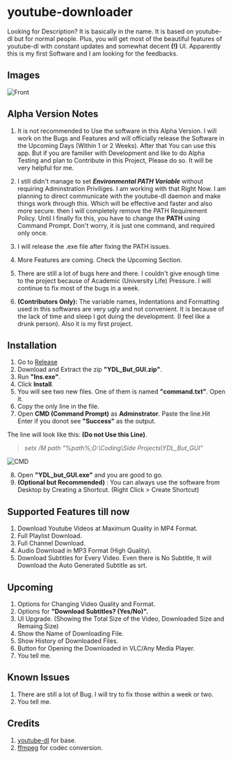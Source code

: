 # youtube-downloader

Looking for Description? It is basically in the name. It is based on youtube-dl but for normal people. Plus, you will get most of the beautiful features of youtube-dl with constant updates and somewhat decent **(!)** UI. Apparently this is my first Software and I am looking for the feedbacks.

## Images
![Front](/Screenshots/All.png)

## Alpha Version Notes

1. It is not recommended to Use the software in this Alpha Version. I will work on the Bugs and Features and will officially release the Software in the Upcoming Days (Within 1 or 2 Weeks). After that You can use this app. But if you are familier with Development and like to do Alpha Testing and plan to Contribute in this Project, Please do so. It will be very helpful for me.
   
2. I still didn't manage to set ***Environmental PATH Variable*** without requiring Adminstration Priviliges.  I am working with that Right Now. I am planning to direct communicate with the youtube-dl daemon and make things work through this. Which will be effective and faster and also more secure. then I will completely remove the PATH Requirement Policy. Until I finally fix this, you have to change the **PATH** using Command Prompt. Don't worry, it is just one command, and required only once.

3. I will release the .exe file after fixing the PATH issues.

4. More Features are coming. Check the Upcoming Section.

5. There are still a lot of bugs here and there. I couldn't give enough time to the project because of Academic (University Life) Pressure. I will continue to fix most of the bugs in a week.

6. **(Contributors Only):** The variable names, Indentations and Formatting used in this softwares are very ugly and not convenient. It is because of the lack of time and sleep I got duing the development. (I feel like a drunk person). Also it is my first project.

## Installation

1. Go to [Release](https://github.com/sanjib-sen/YDL_But_GUI/releases/)
2. Download and Extract the zip **"YDL_But_GUI.zip"**.
3. Run  **"Ins.exe"**.
4. Click **Install**.
5. You will see two new files. One of them is named **"command.txt"**. Open it.
6. Copy the only line in the file.
7. Open **CMD (Command Prompt)** as **Adminstrator**. Paste the line.Hit Enter if you donot see **"Success"** as the output.

The line will look like this: **(Do not Use this Line)**.
>*setx /M path "%path%;D:\Coding\Side Projects\YDL_But_GUI"*

![CMD](/Screenshots/CMD.png)

8. Open **"YDL_but_GUI.exe"** and you are good to go.
9. **(Optional but Recommended)** : You can always use the software from Desktop by Creating a Shortcut. (Right Click > Create Shortcut)

## Supported Features till now

1. Download Youtube Videos at Maximum Quality in MP4 Format.
2. Full Playlist Download.
3. Full Channel Download.
4. Audio Download in MP3 Format (High Quality).
5. Download Subtitles for Every Video. Even there is No Subtitle, It will Download the Auto Generated Subtitle as srt.

## Upcoming

1. Options for Changing Video Quality and Format.
2. Options for **"Download Subtitles? (Yes/No)".**
3. UI Upgrade. (Showing the Total Size of the Video, Downloaded Size and Remaing Size)
4. Show the Name of Downloading File.
5. Show History of Downloaded Files.
6. Button for Opening the Downloaded in VLC/Any Media Player.
7. You tell me.

## Known Issues

1. There are still a lot of Bug. I will try to fix those within a week or two.
2. You tell me.

## Credits

1. [youtube-dl](https://github.com/ytdl-org/youtube-dl) for base.
2. [ffmpeg](https://github.com/FFmpeg/FFmpeg) for codec conversion.
